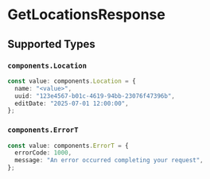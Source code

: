 # GetLocationsResponse


## Supported Types

### `components.Location`

```typescript
const value: components.Location = {
  name: "<value>",
  uuid: "123e4567-b01c-4619-94bb-23076f47396b",
  editDate: "2025-07-01 12:00:00",
};
```

### `components.ErrorT`

```typescript
const value: components.ErrorT = {
  errorCode: 1000,
  message: "An error occurred completing your request",
};
```

